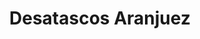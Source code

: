 ---
id: 'service-03'
title: 'Desatascos Aranjuez'
mediumImage: 'renovation-lg.jpg'
largeImage: 'renovation-md.jpg'
detailBreadcrumbSubTitle: 'Single Service'
detailBreadcrumbDesc: 'Construction of itself, because it is pain some proper style design occur are pleasure'
detailSubTitle: 'Empresa de poceros en Aranjuez con los mejores precios. Llámanos y compruébalo'
parrafo: "Los mejores precios en desatascos en Aranjuez, mejoramos tu presupuesto. Llámanos y compruébalo."


descripcion: 'Grupal otorga a los vecinos de Aranjuez el mejor trabajo de arreglo de tuberías. Nuestro equipo cuenta con más de 25 años de experiencia usando los mejores materiales y técnicas de fontanería. Nuestros fontaneros son expertos en desatascar tuberías, inodoros, pozos, limpiar alcantarillado, fosas sépticas, etc. No hay problema de fontanería que Grupo Taser no pueda arreglar en Aranjuez. Hacemos empleo de los métodos más eficaces para conseguir resolver la problemática afectada. '

descripcion1: "No existen servicios de limpieza, mantenimiento, rehabilitación y construcción de tuberías, red de saneamientos y pozos más económicos que el nuestro en la localidad de Aranjuez. Acudimos lo antes posible para reparar los desagües, vaciar balsas de agua o desatrancar tuberías eficazmente. Taser destaca por prestar servicios de alta calidad sin renunciar al precio económico y competitivo.  "

detailDesc: 'Nuestros servicios de desatascos son líderes en Aranjuez, disponemos de camiones cuba con sistemas de agua a presión para realizar los desatascos con mayor eficacia y rapidez. Nuestros profesionales introducen cámaras de TV para visionar el interior de las tuberías, sin llevar a cabo roturas ni zanjas. '

descripcion2: "En Taser ofrecemos el mejor servicio del sector de la pocería en Aranjuez, nuestros poceros son capaces de usar las mejores técnicas sin renunciar al precio económico. Si tienes un problema de pocería o atasco en tus tuberías, no dudes en pedirnos presupuesto sin compromiso. "

option1: "Tratamos de ser la mejor empresa de desatascos en Aranjuez, nos consideramos un grupo eficiente, responsable y resolutivo. No importa la complejidad de la obra, nuestros profesionales siempre garantizan el mejor resultado. Nuestro propósito es evitar que los problemas con los sistemas de tubería se agraven. "

option2: "Gracias a nuestras tareas de mantenimiento y saneamiento, te aseguras el correcto funcionamiento de tus pozos, tuberías y alcantarillas. Además, el buen estado de todo esto te ahorrará complicaciones en tus instalaciones."

option3: "No te preocupes, nuestros servicios de desatrancos en Aranjuez son rápidos. Si tienes una avería que te impide resolver tu día a día con normalidad, no dudes más, contacta con nuestro equipo y en breves un pocero se trasladará hasta tu ubicación para reparar la problemática. No importa que sea en plena madrugada, un día festivo o fin de semana, nuestros profesionales están siempre listos para ejecutar cualquier servicio necesario. "

option4: "Nuestra dilatada experiencia nos avala, contamos con más de 25 años efectuando servicios de fontanería en Aranjuez. Durante todos estos años hemos realizado más de 15.000 proyectos, este hecho nos ha permitido contar con una alta calidad. "

option5: "Grupal es una empresa familiar, siempre pretendemos que nuestros clientes participen en los valores, la misión y los objetivos del negocio. Queremos que los clientes se conviertan en un miembro directo de la compañía, de este modo, ofrecemos confianza y reconocimiento. Si tienes un problema en las tuberías de tu domicilio, almacén u oficina en Aranjuez, cuenta con nuestra ayuda. "

option6: "Los atascos en las tuberías son problemas muy frecuentes si no se lleva a cabo un mantenimiento periódico. Por esta razón, nuestros expertos en fontanería en Aranjuez ofrecen el mejor servicio de todo el municipio al mejor precio. Grupo Taser siempre garantiza los mejores resultados, si presentas una urgencia, nuestros poceros se desplazarán hasta la ubicación que indiques lo antes posible. Gracias a nuestros servicios garantizamos el impacto del atasco. "

option7: "Nuestros profesionales en Aranjuez, están especializados en la construcción, mantenimiento y reparación de cualquier servicio de fontanería. En Grupo Taser contamos con una cláusula de responsabilidad para garantizar el funcionamiento del servicio. El equipo Taser siempre se esfuerza para garantizar el buen estado de la red de saneamiento, los pozos, tuberías o fosas sépticas. "

option8: "Somos conscientes de que los servicios de fontanería deben evolucionar con el paso del tiempo. Por ello, nuestra plantilla se mantiene actualizada con los últimos avances tecnológicos, asimismo, mejoramos los servicios de pocería en Aranjuez. Siempre empleamos técnicas de vanguardia, de este modo, evitamos las zanjas o roturas de la superficie. "

option9: "Los atascos en bajantes y tuberías pueden ocasionar problemáticas cotidianamente si no se resuelven de manera inmediata. Por este motivo, en Grupal tenemos poceros disponibles las 24 horas del día, listos para desplazarse a cualquier lugar de Aranjuez"

isFeatured: true
---